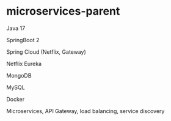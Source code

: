 # microservices-parent
Java 17

SpringBoot 2

Spring Cloud (Netflix, Gateway)

Netflix Eureka 

MongoDB

MySQL

Docker

Microservices, API Gateway, load balancing, service discovery
